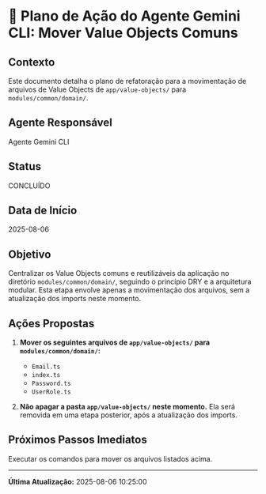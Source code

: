 # 🚀 Plano de Ação do Agente Gemini CLI: Mover Value Objects Comuns

## Contexto

Este documento detalha o plano de refatoração para a movimentação de arquivos de Value Objects de `app/value-objects/` para `modules/common/domain/`.

## Agente Responsável

Agente Gemini CLI

## Status

CONCLUÍDO

## Data de Início

2025-08-06

## Objetivo

Centralizar os Value Objects comuns e reutilizáveis da aplicação no diretório `modules/common/domain/`, seguindo o princípio DRY e a arquitetura modular. Esta etapa envolve apenas a movimentação dos arquivos, sem a atualização dos imports neste momento.

## Ações Propostas

1.  **Mover os seguintes arquivos de `app/value-objects/` para `modules/common/domain/`:**
    *   `Email.ts`
    *   `index.ts`
    *   `Password.ts`
    *   `UserRole.ts`

2.  **Não apagar a pasta `app/value-objects/` neste momento.** Ela será removida em uma etapa posterior, após a atualização dos imports.

## Próximos Passos Imediatos

Executar os comandos para mover os arquivos listados acima.

---

**Última Atualização:** 2025-08-06 10:25:00